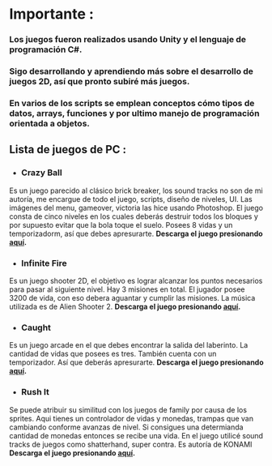 # **Importante** : 
### Los juegos fueron realizados usando Unity y el lenguaje de programación C#.

### Sigo desarrollando y aprendiendo más sobre el desarrollo de juegos 2D, así que pronto subiré más juegos. 

### En varios de los scripts se emplean conceptos cómo tipos de datos, arrays, funciones y por ultimo manejo de programación orientada a objetos.

## **Lista de juegos de PC** : 

- ### **Crazy Ball**  
 Es un juego parecido al clásico brick breaker, los sound tracks no son de mi autoría, me encargue de todo el juego, scripts, diseño de niveles, UI. 
Las imágenes del menu, gameover, victoria las hice usando Photoshop. El juego consta de cinco niveles en los cuales deberás destruir todos los bloques y por supuesto evitar que la bola toque el suelo. Posees 8 vidas y un temporizadorm, así que debes apresurarte. **Descarga el juego presionando [aquí](https://mega.nz/file/PX4RUZia#snIbKpBmzCODoBurDFHIBS3r_tj_yZOtyI0NbKeKTaQ).** 

- ### **Infinite Fire**  
Es un juego shooter 2D, el objetivo es lograr alcanzar los puntos necesarios para pasar al siguiente nivel. Hay 3 misiones en total.
El jugador posee 3200 de vida, con eso debera aguantar y cumplir las misiones.
La música utilizada es de Alien Shooter 2. **Descarga el juego presionando [aquí](https://mega.nz/file/rOZnXSjY#Sta2-C9OOhQUm8ZWjIDMdGML6m6XdnAmB9bRc_A06wo).**

- ### **Caught**  
Es un juego arcade en el que debes encontrar la salida del laberinto. La cantidad de vidas que posees es tres. También cuenta con un temporizador. Así que deberás apresurarte. **Descarga el juego presionando [aquí](https://mega.nz/file/PG51UDBQ#XrOsbwrsE9uzSamWQpTB36TnLd5oja9DlPb9LQXZT6I).**

- ### **Rush It**  
Se puede atribuir su similitud con los juegos de family por causa de los sprites. Aqui tienes un controlador de vidas y monedas, trampas que van cambiando conforme avanzas de nivel. Si consigues una determianda cantidad de monedas entonces se recibe una vida. 
En el juego utilicé sound tracks de juegos como shatterhand, super contra. Es autoría de KONAMI **Descarga el juego presionando [aquí](https://mega.nz/file/HGR2mCIJ#zPR2SHLScd5A_CqDAgsdpLQ0ylNt9jLPiG4wJWWMPz4).**
